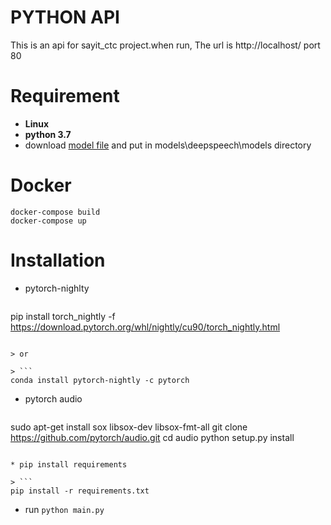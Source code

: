 # PYTHON API
This is an api for sayit_ctc project.when run, The url is http://localhost/ port 80
# Requirement
* **Linux**
* **python 3.7** 
* download [model file](https://mycostech-my.sharepoint.com/:u:/p/kornkamon/ESnprKY2dq5Mg6c7te79KNgBC-G1rQgWETMG_pLIfP6apg?e=oNK3q1) and put in models\deepspeech\models directory

# Docker


```
docker-compose build
docker-compose up
```

<!-- if get error, please try `docker-compose up` agian. -->

# Installation 
* pytorch-nighlty
 
> ```
pip install torch_nightly -f https://download.pytorch.org/whl/nightly/cu90/torch_nightly.html
```

> or

> ```
conda install pytorch-nightly -c pytorch
``` 

* pytorch audio 

> ```
sudo apt-get install sox libsox-dev libsox-fmt-all
git clone https://github.com/pytorch/audio.git
cd audio
python setup.py install
```

* pip install requirements

> ```
pip install -r requirements.txt
```

* run `python main.py`

 
